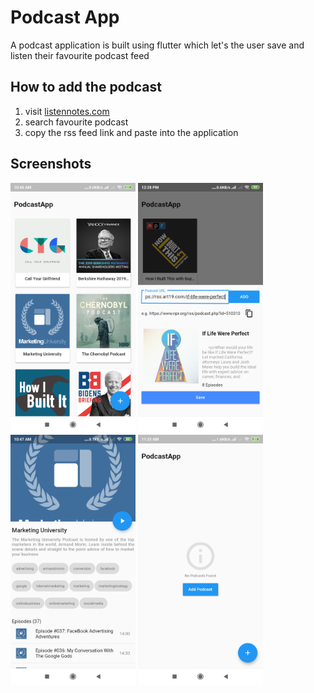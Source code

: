 # Podcast App

A podcast application is built using flutter which let's the user save and listen their favourite podcast feed

## How to add the podcast
1. visit [listennotes.com](https://www.listennotes.com/ "listennotes.com")
2. search favourite podcast 
3. copy the rss feed link and paste into the application 


## Screenshots
<p float="left">
  <img src="screenshots/1.png" width="200" />
  <img src="screenshots/2.png" width="200" />
  <img src="screenshots/3.png" width="200" />
  <img src="screenshots/4.png" width="200" />
</p>